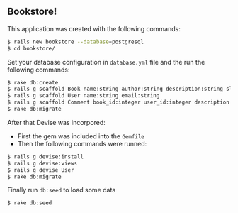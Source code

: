 ## Bookstore!

This application was created with the following commands:

```bash
$ rails new bookstore --database=postgresql
$ cd bookstore/
```

Set your database configuration in `database.yml` file and the run the following commands:

```bash
$ rake db:create
$ rails g scaffold Book name:string author:string description:string slug:string
$ rails g scaffold User name:string email:string
$ rails g scaffold Comment book_id:integer user_id:integer description:string
$ rake db:migrate
```

After that Devise was incorpored:

- First the gem was included into the `Gemfile` 
- Then the following commands were runned:

```bash
$ rails g devise:install
$ rails g devise:views
$ rails g devise User
$ rake db:migrate
```

Finally run  `db:seed` to load some data

```bash
$ rake db:seed
```
